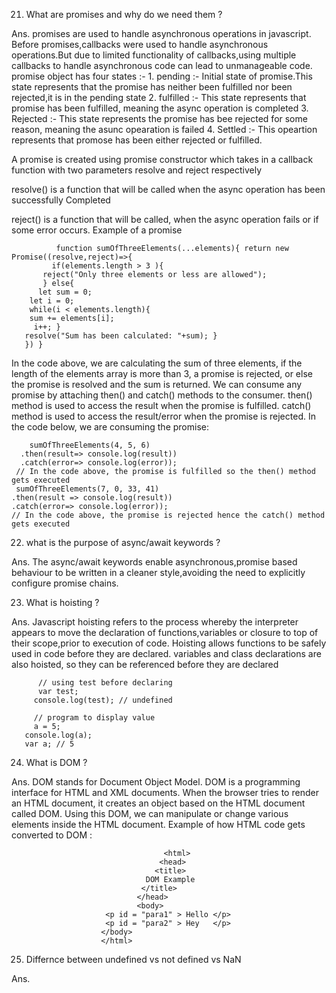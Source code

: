 21. What are promises and why do we need them ?

Ans. promises are used to handle asynchronous operations in javascript.
     Before promises,callbacks were used to handle asynchronous operations.But due to limited functionality of callbacks,using multiple
     callbacks to handle asynchronous code can lead to unmanageable code.
    promise object has four states :- 
    1. pending :- Initial state of promise.This state represents that the promise has neither been fulfilled nor been rejected,it is in the
                  pending state
   2. fulfilled :- This state represents that promise has been fulfilled, meaning the async operation is completed
   3. Rejected :- This state represents the promise has bee rejected for some reason, meaning the asunc opearation is failed
   4. Settled  :- This opeartion represents that promose has been either rejected or fulfilled.
   
   A promise is created using promise constructor which takes in a callback function with two parameters resolve and reject respectively
   
   resolve() is a function that will be called when the async operation has been successfully Completed
   
   reject() is a function that will be called, when the async operation fails or if some error occurs.
   Example of a promise
   
              function sumOfThreeElements(...elements){ return new Promise((resolve,reject)=>{
             if(elements.length > 3 ){
           reject("Only three elements or less are allowed");
           } else{
          let sum = 0;
        let i = 0;
        while(i < elements.length){
        sum += elements[i];
         i++; }
       resolve("Sum has been calculated: "+sum); }
       }) }
  In the code above, we are calculating the sum of three elements, if the length of the elements array is more than 3, a promise is rejected, or else the promise is resolved and the sum is returned.
  We can consume any promise by attaching then() and catch() methods to the consumer. 
 then() method is used to access the result when the promise is fulfilled.
  catch() method is used to access the result/error when the promise is rejected. In the code below, we are consuming the promise:
  
        sumOfThreeElements(4, 5, 6)
      .then(result=> console.log(result))
      .catch(error=> console.log(error));
     // In the code above, the promise is fulfilled so the then() method gets executed
     sumOfThreeElements(7, 0, 33, 41)
    .then(result => console.log(result))
    .catch(error=> console.log(error));
    // In the code above, the promise is rejected hence the catch() method gets executed
    
22. what is the purpose of async/await keywords ?

Ans.  The async/await keywords enable asynchronous,promise based behaviour to be written in a cleaner style,avoiding the need to explicitly
      configure promise chains.
      
23. What is hoisting ?

Ans. Javascript hoisting refers to the process whereby the interpreter appears to move the declaration of functions,variables or closure to 
     top of their scope,prior to execution of code.
     Hoisting allows functions to be safely used in code before they are declared. variables and class declarations are also hoisted,
     so they can be referenced before they are declared
     
          // using test before declaring
          var test;
         console.log(test); // undefined
         
         // program to display value
         a = 5;
       console.log(a);
       var a; // 5
       
 24. What is DOM ?

Ans.  DOM stands for Document Object Model. DOM is a programming interface for HTML and XML documents.
      When the browser tries to render an HTML document, it creates an object based on the HTML document called DOM. Using this DOM, we can manipulate or change various elements inside the HTML document.
     Example of how HTML code gets converted to DOM :
     
     
                                      <html>
                                     <head>
                                    <title>
                                  DOM Example
                                 </title>
                                </head>
                                <body>
                         <p id = "para1" > Hello </p>
                         <p id = "para2" > Hey   </p>
                        </body>
                        </html>
                        
 25. Differnce between undefined vs not defined vs NaN
 
 Ans. 
     
